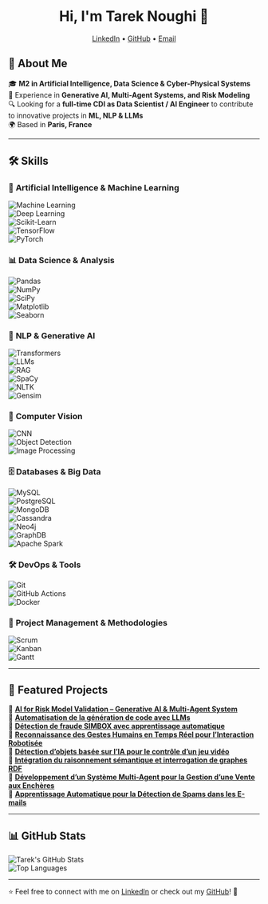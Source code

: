 <h1 align="center">Hi, I'm Tarek Noughi 👋</h1>

<p align="center">
  <a href="https://www.linkedin.com/in/noughitarek/">LinkedIn</a> •
  <a href="https://github.com/noughitarek">GitHub</a> •
  <a href="mailto:tarek.noughi.dev@gmail.com">Email</a>
</p>

## 🚀 About Me  
🎓 **M2 in Artificial Intelligence, Data Science & Cyber-Physical Systems**  
💼 Experience in **Generative AI, Multi-Agent Systems, and Risk Modeling**  
🔍 Looking for a **full-time CDI as Data Scientist / AI Engineer** to contribute to innovative projects in **ML, NLP & LLMs**  
🌍 Based in **Paris, France**  

---

## 🛠️ Skills  

### 🧠 **Artificial Intelligence & Machine Learning**  
![Machine Learning](https://img.shields.io/badge/Machine%20Learning-%230A6ED1?style=for-the-badge&logo=scikitlearn&logoColor=white)  
![Deep Learning](https://img.shields.io/badge/Deep%20Learning-%23FF6F00?style=for-the-badge&logo=tensorflow&logoColor=white)  
![Scikit-Learn](https://img.shields.io/badge/Scikit%20Learn-F7931E?style=for-the-badge&logo=scikit-learn&logoColor=white)  
![TensorFlow](https://img.shields.io/badge/TensorFlow-FF6F00?style=for-the-badge&logo=tensorflow&logoColor=white)  
![PyTorch](https://img.shields.io/badge/PyTorch-EE4C2C?style=for-the-badge&logo=pytorch&logoColor=white)  

### 📊 **Data Science & Analysis**  
![Pandas](https://img.shields.io/badge/Pandas-150458?style=for-the-badge&logo=pandas&logoColor=white)  
![NumPy](https://img.shields.io/badge/NumPy-013243?style=for-the-badge&logo=numpy&logoColor=white)  
![SciPy](https://img.shields.io/badge/SciPy-8CAAE6?style=for-the-badge&logo=scipy&logoColor=white)  
![Matplotlib](https://img.shields.io/badge/Matplotlib-%230089DA?style=for-the-badge&logo=python&logoColor=white)  
![Seaborn](https://img.shields.io/badge/Seaborn-%2303A9F4?style=for-the-badge&logo=python&logoColor=white)  

### 📝 **NLP & Generative AI**  
![Transformers](https://img.shields.io/badge/Transformers-FFDE57?style=for-the-badge&logo=huggingface&logoColor=black)  
![LLMs](https://img.shields.io/badge/LLMs-%234285F4?style=for-the-badge&logo=google&logoColor=white)  
![RAG](https://img.shields.io/badge/RAG-%23FF4088?style=for-the-badge&logo=openai&logoColor=white)  
![SpaCy](https://img.shields.io/badge/SpaCy-09A3D5?style=for-the-badge&logo=python&logoColor=white)  
![NLTK](https://img.shields.io/badge/NLTK-%23239120?style=for-the-badge&logo=python&logoColor=white)  
![Gensim](https://img.shields.io/badge/Gensim-FFA500?style=for-the-badge&logo=python&logoColor=white)  

### 🎯 **Computer Vision**  
![CNN](https://img.shields.io/badge/CNN-%23E34F26?style=for-the-badge&logo=opencv&logoColor=white)  
![Object Detection](https://img.shields.io/badge/Object%20Detection-%23FF6F00?style=for-the-badge&logo=opencv&logoColor=white)  
![Image Processing](https://img.shields.io/badge/Image%20Processing-%23A8B9CC?style=for-the-badge&logo=opencv&logoColor=white)  

### 🗄️ **Databases & Big Data**  
![MySQL](https://img.shields.io/badge/MySQL-005C84?style=for-the-badge&logo=mysql&logoColor=white)  
![PostgreSQL](https://img.shields.io/badge/PostgreSQL-336791?style=for-the-badge&logo=postgresql&logoColor=white)  
![MongoDB](https://img.shields.io/badge/MongoDB-4EA94B?style=for-the-badge&logo=mongodb&logoColor=white)  
![Cassandra](https://img.shields.io/badge/Cassandra-1287B1?style=for-the-badge&logo=apache-cassandra&logoColor=white)  
![Neo4j](https://img.shields.io/badge/Neo4j-%2300A3D3?style=for-the-badge&logo=neo4j&logoColor=white)  
![GraphDB](https://img.shields.io/badge/GraphDB-%23663399?style=for-the-badge&logo=neo4j&logoColor=white)  
![Apache Spark](https://img.shields.io/badge/Apache%20Spark-FEAA2D?style=for-the-badge&logo=apachespark&logoColor=white)  

### 🛠️ **DevOps & Tools**  
![Git](https://img.shields.io/badge/Git-F05032?style=for-the-badge&logo=git&logoColor=white)  
![GitHub Actions](https://img.shields.io/badge/GitHub%20Actions-2088FF?style=for-the-badge&logo=github-actions&logoColor=white)  
![Docker](https://img.shields.io/badge/Docker-2496ED?style=for-the-badge&logo=docker&logoColor=white)  

### 📌 **Project Management & Methodologies**  
![Scrum](https://img.shields.io/badge/Scrum-%2300A3D3?style=for-the-badge&logo=scrumalliance&logoColor=white)  
![Kanban](https://img.shields.io/badge/Kanban-%23F7DF1E?style=for-the-badge&logo=trello&logoColor=black)  
![Gantt](https://img.shields.io/badge/Gantt%20Chart-%233F51B5?style=for-the-badge&logo=googlecalendar&logoColor=white)  

---

## 📌 Featured Projects  

🔹 **[AI for Risk Model Validation – Generative AI & Multi-Agent System](https://github.com/noughitarek/AI-Risk-Model-Validation)**  
🔹 **[Automatisation de la génération de code avec LLMs](https://github.com/noughitarek/LLM-Code-Generation-Software-Dev)**  
🔹 **[Détection de fraude SIMBOX avec apprentissage automatique](https://github.com/noughitarek/fraud-detection)**  
🔹 **[Reconnaissance des Gestes Humains en Temps Réel pour l’Interaction Robotisée](https://github.com/noughitarek/Real-Time-Object-Detection-Robot-Interaction)**  
🔹 **[Détection d’objets basée sur l’IA pour le contrôle d’un jeu vidéo](https://github.com/noughitarek/Brick-Racing-2)**  
🔹 **[Intégration du raisonnement sémantique et interrogation de graphes RDF](https://github.com/noughitarek/Knowledge-Graph-Integration-RDF)**  
🔹 **[Développement d’un Système Multi-Agent pour la Gestion d’une Vente aux Enchères](https://github.com/noughitarek/gestion-encheres)**  
🔹 **[Apprentissage Automatique pour la Détection de Spams dans les E-mails](https://github.com/noughitarek/SpamGuardAI)**  

---

## 📊 GitHub Stats  
![Tarek's GitHub Stats](https://github-readme-stats.vercel.app/api?username=noughitarek&show_icons=true&theme=radical)  
![Top Languages](https://github-readme-stats.vercel.app/api/top-langs/?username=noughitarek&layout=compact&theme=radical)  

---

⭐️ Feel free to connect with me on [LinkedIn](https://www.linkedin.com/in/noughitarek/) or check out my [GitHub](https://github.com/noughitarek)! 🚀  
